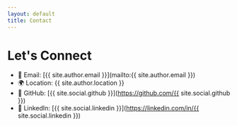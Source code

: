 ```yaml
---
layout: default
title: Contact
---
```


# Let's Connect

- 📧 Email: [{{ site.author.email }}](mailto:{{ site.author.email }})
- 🌍 Location: {{ site.author.location }}
- 🧠 GitHub: [{{ site.social.github }}](https://github.com/{{ site.social.github }})
- 💼 LinkedIn: [{{ site.social.linkedin }}](https://linkedin.com/in/{{ site.social.linkedin }})
